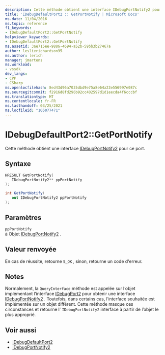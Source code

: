 ```yaml
---
description: Cette méthode obtient une interface IDebugPortNotify2 pour ce port.
title: 'IDebugDefaultPort2 :: GetPortNotify | Microsoft Docs'
ms.date: 11/04/2016
ms.topic: reference
f1_keywords:
- IDebugDefaultPort2::GetPortNotify
helpviewer_keywords:
- IDebugDefaultPort2::GetPortNotify
ms.assetid: 3ae715ee-9886-4694-a52b-59bb3b27467a
author: leslierichardson95
ms.author: lerich
manager: jmartens
ms.workload:
- vssdk
dev_langs:
- CPP
- CSharp
ms.openlocfilehash: 8ed43d96a7035dbd9e75a8e64a23e556997e087c
ms.sourcegitcommit: f2916d8fd296b92cc402597d1d1eecda4f6cccbf
ms.translationtype: MT
ms.contentlocale: fr-FR
ms.lasthandoff: 03/25/2021
ms.locfileid: "105077471"
---
```

# <a name="idebugdefaultport2getportnotify"></a>IDebugDefaultPort2::GetPortNotify
Cette méthode obtient une interface [IDebugPortNotify2](../../../extensibility/debugger/reference/idebugportnotify2.md) pour ce port.

## <a name="syntax"></a>Syntaxe

```cpp
HRESULT GetPortNotify(
   IDebugPortNotify2** ppPortNotify
);
```

```csharp
int GetPortNotify(
   out IDebugPortNotify2 ppPortNotify
);
```

## <a name="parameters"></a>Paramètres
`ppPortNotify`\
à Objet [IDebugPortNotify2](../../../extensibility/debugger/reference/idebugportnotify2.md) .

## <a name="return-value"></a>Valeur renvoyée
 En cas de réussite, retourne `S_OK` , sinon, retourne un code d'erreur.

## <a name="remarks"></a>Notes
 Normalement, la `QueryInterface` méthode est appelée sur l’objet implémentant l’interface [IDebugPort2](../../../extensibility/debugger/reference/idebugport2.md) pour obtenir une interface [IDebugPortNotify2](../../../extensibility/debugger/reference/idebugportnotify2.md) . Toutefois, dans certains cas, l’interface souhaitée est implémentée sur un objet différent. Cette méthode masque ces circonstances et retourne l' `IDebugPortNotify2` interface à partir de l’objet le plus approprié.

## <a name="see-also"></a>Voir aussi
- [IDebugDefaultPort2](../../../extensibility/debugger/reference/idebugdefaultport2.md)
- [IDebugPortNotify2](../../../extensibility/debugger/reference/idebugportnotify2.md)
